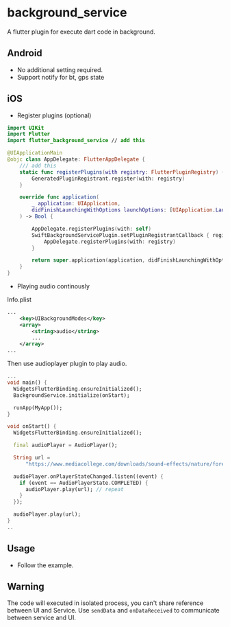 # background_service

A flutter plugin for execute dart code in background.

## Android

- No additional setting required.
- Support notify for bt, gps state

## iOS

* Register plugins (optional)

```swift
import UIKit
import Flutter
import flutter_background_service // add this

@UIApplicationMain
@objc class AppDelegate: FlutterAppDelegate {
    /// add this
    static func registerPlugins(with registry: FlutterPluginRegistry) {
        GeneratedPluginRegistrant.register(with: registry)
    }

    override func application(
        _ application: UIApplication,
        didFinishLaunchingWithOptions launchOptions: [UIApplication.LaunchOptionsKey: Any]?
    ) -> Bool {

        AppDelegate.registerPlugins(with: self)
        SwiftBackgroundServicePlugin.setPluginRegistrantCallback { registry in
            AppDelegate.registerPlugins(with: registry)
        }

        return super.application(application, didFinishLaunchingWithOptions: launchOptions)
    }
}
```

* Playing audio continously

Info.plist
```xml
...
	<key>UIBackgroundModes</key>
	<array>
		<string>audio</string>
        ...
	</array>
...
```

Then use audioplayer plugin to play audio.

```dart
...
void main() {
  WidgetsFlutterBinding.ensureInitialized();
  BackgroundService.initialize(onStart);

  runApp(MyApp());
}

void onStart() {
  WidgetsFlutterBinding.ensureInitialized();

  final audioPlayer = AudioPlayer();

  String url =
      "https://www.mediacollege.com/downloads/sound-effects/nature/forest/rainforest-ambient.mp3";

  audioPlayer.onPlayerStateChanged.listen((event) {
    if (event == AudioPlayerState.COMPLETED) {
      audioPlayer.play(url); // repeat
    }
  });

  audioPlayer.play(url);
}
..
```

## Usage

- Follow the example.


## Warning

The code will executed in isolated process, you can't share reference between UI and Service.
Use `sendData` and `onDataReceived` to communicate between service and UI.